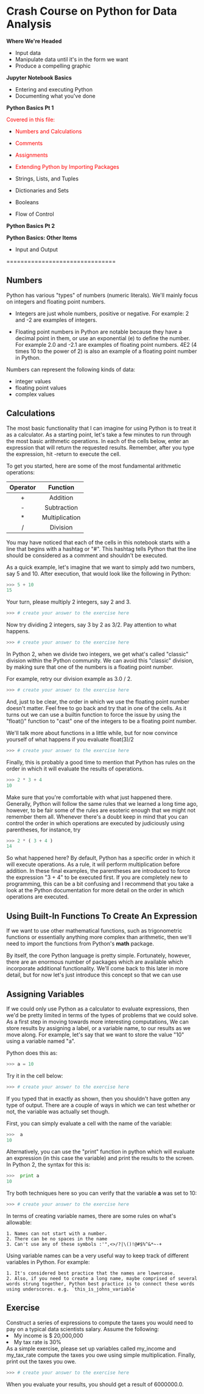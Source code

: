 # Crash Course on Python for Data Analysis

**Where We're Headed**

* Input data
* Manipulate data until it's in the form we want
* Produce a compelling graphic

**Jupyter Notebook Basics**

* Entering and executing Python
* Documenting what you've done

**Python Basics Pt 1**

<span style="color:red">Covered in this file:</span>

* <span style="color:red">Numbers and Calculations</span>
* <span style="color:red">Comments</span>
* <span style="color:red">Assignments</span>
* <span style="color:red">Extending Python by Importing Packages</span>
* Strings, Lists, and Tuples
* Dictionaries and Sets

* Booleans
* Flow of Control

**Python Basics Pt 2**



**Python Basics: Other Items**

* Input and Output

===============================

## Numbers

Python has various "types" of numbers (numeric literals). We'll mainly focus on integers and floating point numbers.

* Integers are just whole numbers, positive or negative. For example: 2 and -2 are examples of integers.

* Floating point numbers in Python are notable because they have a decimal point in them, or use an exponential (e) to define the number. For example 2.0 and -2.1 are examples of floating point numbers. 4E2 (4 times 10 to the power of 2) is also an example of a floating point number in Python.

Numbers can represent the following kinds of data:

* integer values
* floating point values
* complex values

## Calculations

The most basic functionality that I can imagine for using Python is to treat it as a calculator.
As a starting point, let's take a few minutes to run through the most basic arithmetic operations.
In each of the cells below, enter an expression that will return the requested results.
Remember, after you type the expression, hit <CTL>-return to execute the cell.

To get you started, here are some of the most fundamental arithmetic operations:

| Operator | Function |
|:--------:|:--------:|
| + | Addition |
| - | Subtraction |
| * | Multiplication |
| / | Division |

<div class="alert alert-info" role="alert">
You may have noticed that each of the cells in this notebook starts with a line that begins with a hashtag or "#". This hashtag tells Python that the line should be considered as a comment and shouldn't be executed.
</div>

As a quick example, let's imagine that we want to simply add two numbers, say 5 and 10. After execution, that would look like the following in Python:

```python
>>> 5 + 10
15
```

<div class="alert alert-success">
Your turn, please multiply 2 integers, say 2 and 3.
</div>

```python
>>> # create your answer to the exercise here
```

<div class="alert alert-success">
Now try dividing 2 integers, say 3 by 2 as 3/2. Pay attention to what happens.
</div>

```python
>>> # create your answer to the exercise here
```

In Python 2, when we divide two integers, we get what's called "classic" division within the Python community. We can avoid this "classic" division, by making sure that one of the numbers is a floating point number.

<div class="alert alert-success">
For example, retry our division example as 3.0 / 2. 
</div>

```python
>>> # create your answer to the exercise here
```

And, just to be clear, the order in which we use the floating point number doesn't matter. Feel free to go back and try that in one of the cells. As it turns out we can use a builtin function to force the issue by using the "float()" function to "cast" one of the integers to be a floating point number.

<div class="alert alert-success">
We'll talk more about functions in a little while, but for now convince yourself of what happens if you evaluate float(3)/2
</div>

```python
>>> # create your answer to the exercise here
```

Finally, this is probably a good time to mention that Python has rules on the order in which it will evaluate the results of operations.

```python
>>> 2 * 3 + 4
10
```

Make sure that you're comfortable with what just happened there. Generally, Python will follow the same rules that we learned a long time ago, however, to be fair some of the rules are esoteric enough that we might not remember them all. Whenever there's a doubt keep in mind that you can control the order in which operations are executed by judiciously using parentheses, for instance, try

```python
>>> 2 * ( 3 + 4 )
14
```

So what happened here? By default, Python has a specific order in which it will execute operations. As a rule, it will perform multiplication before addition.
In these final examples, the parentheses are introduced to force the expression "3 + 4" to be executed first. If you are completely new to programming, this can be a bit confusing and I recommend that you take a look at the Python documentation for more detail on the order in which operations are executed.

## Using Built-In Functions To Create An Expression
If we want to use other mathematical functions, such as trigonometric functions or
essentially anything more complex than arithmetic, then we'll need to import the functions from Python's **math** package.

By itself, the core Python language is pretty simple. Fortunately, however, there are an enormous number of packages which are available which incorporate additional functionality. We'll come back to this later in more detail, but for now let's just introduce this concept so that we can use


## Assigning Variables

If we could only use Python as a calculator to evaluate expressions, then we'd be pretty limited in terms of the types of problems that we could solve. As a first step in moving towards more interesting computations, We can store results by assigning a label, or a variable name, to our results as we move along. For example, let's say that we want to store the value "10" using a variable named "a".

Python does this as:

```python
>>> a = 10
```

Try it in the cell below:

```python
>>> # create your answer to the exercise here
```

If you typed that in exactly as shown, then you shouldn't have gotten any type of output. There are a couple of ways in which we can test whether or not, the variable was actually set though.

First, you can simply evaluate a cell with the name of the variable:

```python
>>>  a
10
```

Alternatively, you can use the "print" function in python which will evaluate an expression (in this case the variable) and print the results to the screen. In Python 2, the syntax for this is:

```python
>>>  print a
10
```

Try both techniques here so you can verify that the variable **a** was set to 10:

```python
>>> # create your answer to the exercise here
```

In terms of creating variable names, there are some rules on what's allowable:

    1. Names can not start with a number.
    2. There can be no spaces in the name
    3. Can't use any of these symbols :'",<>/?|\()!@#$%^&*~-+

Using variable names can be a very useful way to keep track of different variables in Python. For example:

    1. It's considered best practice that the names are lowercase.
    2. Also, if you need to create a long name, maybe comprised of several words strung together, Python best practice is to connect these words using underscores. e.g. `this_is_johns_variable`

## Exercise

<div class="alert alert-success">
Construct a series of expressions to compute the taxes you would need to pay on a typical data scientists salary. Assume the following:
<li>My income is $ 20,000,000</li>
<li>My tax rate is 30%</li>
As a simple exercise, please set up variables called my_income and my_tax_rate compute the taxes you owe using simple multiplication. Finally, print out the taxes you owe.
</div>

```python
>>> # create your answer to the exercise here
```

When you evaluate your results, you should get a result of 6000000.0.
